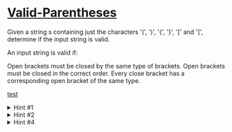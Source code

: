 # [Valid-Parentheses](https://leetcode.com/problems/valid-parentheses/description/)
Given a string s containing just the characters '\(', '\)', '\{', '\}', '\[' and '\]', determine if the input string is valid.
  
An input string is valid if:
  
Open brackets must be closed by the same type of brackets.
Open brackets must be closed in the correct order.
Every close bracket has a corresponding open bracket of the same type.

[test](www.google.com)
  
<details>
  <summary>Hint #1</summary>
You can solve this by looping through the string only once.
</details>
  
<details>

  <summary>Hint #2</summary>
Consider the [Stack](www.google.com) data structure. 
</details>
  
<details>
  <summary>Hint #4</summary>
  Consider the [Hashtable](https://docs.oracle.com/javase/8/docs/api/java/util/HashMap.html) and [HashMap](https://docs.oracle.com/javase/8/docs/api/java/util/Hashtable.html) structures.
</details>
